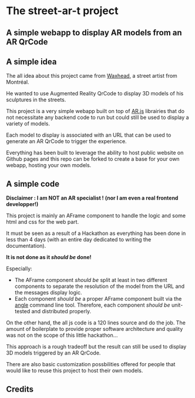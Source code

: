 # The street-ar-t project

## A simple webapp to display AR models from an AR QrCode



## A simple idea

The all idea about this project came from [Waxhead](https://www.instagram.com/waxheadart), a street artist from Montréal.

He wanted to use Augmented Reality QrCode to display 3D models of his sculptures in the streets.

This project is a very simple webapp built on top of [AR.js]() librairies that do not necessitate any backend code to run but could still be used to display a variety of models.

Each model to display is associated with an URL that can be used to generate an AR QrCode to trigger the experience.

Everything has been built to leverage the ability to host public website on Github pages and this repo can be forked to create a base for your own webapp, hosting your own models.

## A simple code

**Disclaimer : I am NOT an AR specialist ! (nor I am even a real frontend developper!)**

This project is mainly an AFrame component to handle the logic and some html and css for the web part.

It must be seen as a result of a Hackathon as everything has been done in less than 4 days (with an entire day dedicated to writing the documentation).

**It is not done as it *should be* done!**

Especially:
* The AFrame component *should be* split at least in two different components to separate the resolution of the model from the URL and the messages display logic. 
* Each component *should be* a proper AFrame component built via the [angle](https://www.npmjs.com/package/angle/) command line tool. Therefore, each component *should be* unit-tested and distributed properly.

On the other hand, the all js code is a 120 lines source and do the job. The amount of boilerplate to provide proper software architecture and quality was not on the scope of this little hackathon...

This approach is a rough tradeoff but the result can still be used to display 3D models triggered by an AR QrCode.

There are also basic customization possbilities offered for people that would like to reuse this project to host their own models.

## Credits


